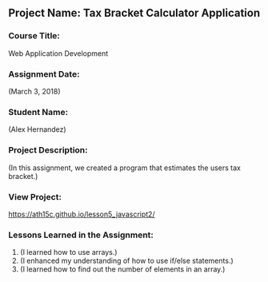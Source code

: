 ## Project Name:  Tax Bracket Calculator Application

### Course Title:
Web Application Development

### Assignment Date:  
(March 3, 2018)

### Student Name:  
(Alex Hernandez)

### Project Description:
(In this assignment, we created a program that estimates the users tax bracket.)

### View Project:
https://ath15c.github.io/lesson5_javascript2/ 

### Lessons Learned in the Assignment:
1. (I learned how to use arrays.)
2. (I enhanced my understanding of how to use if/else statements.)
3. (I learned how to find out the number of elements in an array.)


